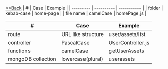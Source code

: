 [<<Back](../README.md)
| #         | Case       | Example     |
| --------- | ---------- | ----------- |
| folder    | kebab-case | home-page   |
| file name | camelCase  | homePage.js |

| #                  | Case               | Example           |
| ------------------ | ------------------ | ----------------- |
| route              | URL like structure | user/assets/list  |
| controller         | PascalCase         | UserController.js |
| functions          | camelCase          | getUserAssets     |
| mongoDB collection | lowercase(plural)  | userassets        |
